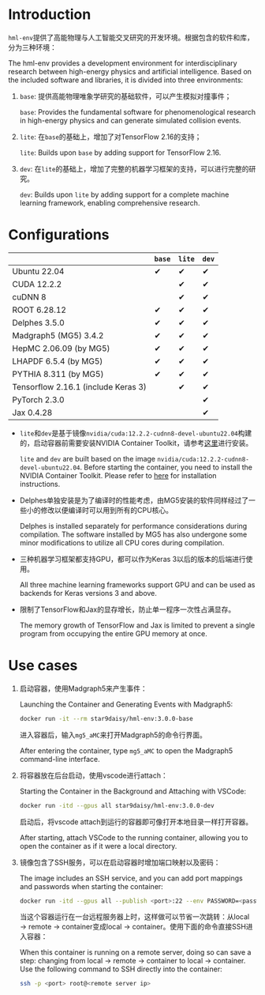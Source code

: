 # Introduction

`hml-env`提供了高能物理与人工智能交叉研究的开发环境。根据包含的软件和库，分为三种环境：

The hml-env provides a development environment for interdisciplinary research between high-energy physics and artificial intelligence. Based on the included software and libraries, it is divided into three environments:

1. `base`: 提供高能物理唯象学研究的基础软件，可以产生模拟对撞事件；

    `base`: Provides the fundamental software for phenomenological research in high-energy physics and can generate simulated collision events.

2. `lite`: 在`base`的基础上，增加了对TensorFlow 2.16的支持；

    `lite`: Builds upon `base` by adding support for TensorFlow 2.16.

3. `dev`: 在`lite`的基础上，增加了完整的机器学习框架的支持，可以进行完整的研究。

    `dev`: Builds upon `lite` by adding support for a complete machine learning framework, enabling comprehensive research.


# Configurations

|  | `base` | `lite` | `dev` |
| --- | --- | --- | --- |
| Ubuntu 22.04 | ✔ | ✔ | ✔ |
| CUDA 12.2.2 |  | ✔ | ✔ |
| cuDNN 8 |  | ✔ | ✔ |
| ROOT 6.28.12 | ✔ | ✔ | ✔ |
| Delphes 3.5.0 | ✔ | ✔ | ✔ |
| Madgraph5 (MG5) 3.4.2 | ✔ | ✔ | ✔ |
| HepMC 2.06.09 (by MG5) | ✔ | ✔ | ✔ |
| LHAPDF 6.5.4 (by MG5)  | ✔ | ✔ | ✔ |
| PYTHIA 8.311 (by MG5) | ✔ | ✔ | ✔ |
| Tensorflow 2.16.1 (include Keras 3) |  | ✔ | ✔ |
| PyTorch 2.3.0 |  |  | ✔ |
| Jax 0.4.28 |  |  | ✔ |
- `lite`和`dev`是基于镜像`nvidia/cuda:12.2.2-cudnn8-devel-ubuntu22.04`构建的，启动容器前需要安装NVIDIA Container Toolkit，请参考[这里](https://github.com/NVIDIA/nvidia-container-toolkit)进行安装。

    `lite` and `dev` are built based on the image `nvidia/cuda:12.2.2-cudnn8-devel-ubuntu22.04`. Before starting the container, you need to install the NVIDIA Container Toolkit. Please refer to [here](https://github.com/NVIDIA/nvidia-container-toolkit) for installation instructions.

- Delphes单独安装是为了编译时的性能考虑，由MG5安装的软件同样经过了一些小的修改以便编译时可以用到所有的CPU核心。

    Delphes is installed separately for performance considerations during compilation. The software installed by MG5 has also undergone some minor modifications to utilize all CPU cores during compilation.

- 三种机器学习框架都支持GPU，都可以作为Keras 3以后的版本的后端进行使用。

    All three machine learning frameworks support GPU and can be used as backends for Keras versions 3 and above.

- 限制了TensorFlow和Jax的显存增长，防止单一程序一次性占满显存。

    The memory growth of TensorFlow and Jax is limited to prevent a single program from occupying the entire GPU memory at once.


# Use cases

1. 启动容器，使用Madgraph5来产生事件：

    Launching the Container and Generating Events with Madgraph5:

    ```bash
    docker run -it --rm star9daisy/hml-env:3.0.0-base
    ```

    进入容器后，输入`mg5_aMC`来打开Madgraph5的命令行界面。

    After entering the container, type `mg5_aMC` to open the Madgraph5 command-line interface.

2. 将容器放在后台启动，使用vscode进行attach：

    Starting the Container in the Background and Attaching with VSCode:

    ```bash
    docker run -itd --gpus all star9daisy/hml-env:3.0.0-dev
    ```

    启动后，将vscode attach到运行的容器即可像打开本地目录一样打开容器。

    After starting, attach VSCode to the running container, allowing you to open the container as if it were a local directory.

3. 镜像包含了SSH服务，可以在启动容器时增加端口映射以及密码：

    The image includes an SSH service, and you can add port mappings and passwords when starting the container:

    ```bash
    docker run -itd --gpus all --publish <port>:22 --env PASSWORD=<password> star9daisy/hml-env:3.0.0-dev
    ```

    当这个容器运行在一台远程服务器上时，这样做可以节省一次跳转：从local → remote → container变成local → container。使用下面的命令直接SSH进入容器：

    When this container is running on a remote server, doing so can save a step: changing from local → remote → container to local → container. Use the following command to SSH directly into the container:

    ```bash
    ssh -p <port> root@<remote server ip>
    ```